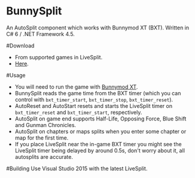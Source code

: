 BunnySplit
==========

An AutoSplit component which works with Bunnymod XT (BXT). Written in C# 6 / .NET Framework 4.5.

#Download
- From supported games in LiveSplit.
- [Here](http://play.sourceruns.org/BunnySplit/LiveSplit.BunnySplit.dll).

#Usage
- You will need to run the game with [Bunnymod XT](https://github.com/YaLTeR/BunnymodXT).
- BunnySplit reads the game time from the BXT timer (which you can control with `bxt_timer_start`, `bxt_timer_stop`, `bxt_timer_reset`).
- AutoReset and AutoStart resets and starts the LiveSplit timer on `bxt_timer_reset` and `bxt_timer_start`, respectively.
- AutoSplit on game end supports Half-Life, Opposing Force, Blue Shift and Gunman Chronicles.
- AutoSplit on chapters or maps splits when you enter some chapter or map for the first time.
- If you place LiveSplit near the in-game BXT timer you might see the LiveSplit timer being delayed by around 0.5s, don't worry about it, all autosplits are accurate.

#Building
Use Visual Studio 2015 with the latest LiveSplit.
